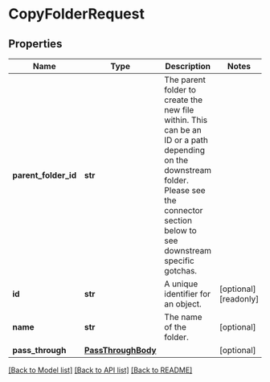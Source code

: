 # CopyFolderRequest


## Properties
Name | Type | Description | Notes
------------ | ------------- | ------------- | -------------
**parent_folder_id** | **str** | The parent folder to create the new file within. This can be an ID or a path depending on the downstream folder. Please see the connector section below to see downstream specific gotchas. | 
**id** | **str** | A unique identifier for an object. | [optional] [readonly] 
**name** | **str** | The name of the folder. | [optional] 
**pass_through** | [**PassThroughBody**](PassThroughBody.md) |  | [optional] 

[[Back to Model list]](../../README.md#documentation-for-models) [[Back to API list]](../../README.md#documentation-for-api-endpoints) [[Back to README]](../../README.md)


